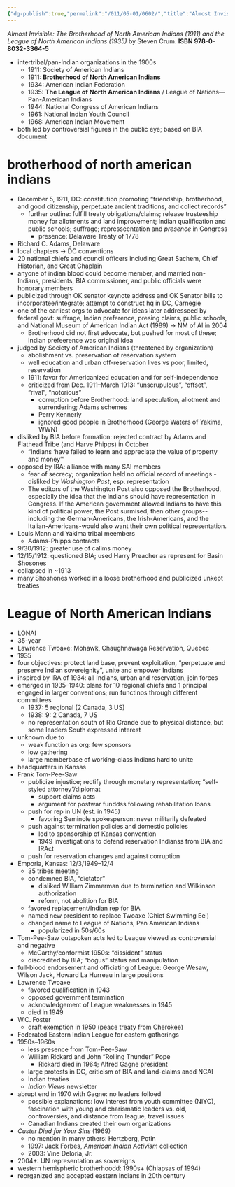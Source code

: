```yaml
---
{"dg-publish":true,"permalink":"/011/05-01/0602/","title":"Almost Invisible","tags":["ETHNS350"],"noteIcon":"1","created":"2024-10-19T20:27:19.172-07:00","updated":"2024-09-26T15:29:36.972-07:00"}
---
```


*Almost Invisible: The Brotherhood of North American Indians (1911) and the League of North American Indians (1935)* by Steven Crum. **ISBN 978-0-8032-3364-5**

- intertribal/pan-Indian organizations in the 1900s
	- 1911: Society of American Indians
	- 1911: **Brotherhood of North American Indians**
	- 1934: American Indian Federation
	- 1935: **The League of North American Indians** / League of Nations—Pan-American Indians
	- 1944: National Congress of American Indians
	- 1961: National Indian Youth Council
	- 1968: American Indian Movement
- both led by controversial figures in the public eye; based on BIA document
# brotherhood of north american indians
- December 5, 1911, DC: constitution promoting “friendship, brotherhood, and good citizenship, perpetuate ancient traditions, and collect records”
	- further outline: fulfill treaty obligations/claims; release trusteeship money for allotments and land improvement; Indian qualification and public schools; suffrage; represseentation and *presence* in Congress
		- presence: Delaware Treaty of 1778
- Richard C. Adams, Delaware
- local chapters → DC conventions
- 20 national chiefs and council officers including Great Sachem, Chief Historian, and Great Chaplain
- anyone of indian blood could become member, and married non-Indians, presidents, BIA commissioner, and public officials were honorary members
- publicized through OK senator keynote address and OK Senator bills to incorporatee/integrate; attempt to construct hq in DC, Carnegie
- one of the earliest orgs to advocate for ideas later addresseed by federal govt: suffrage, Indian preference, presing claims, public schools, and National Museum of American Indian Act (1989) → NM of AI in 2004
	- Brotherhood did not first advocate, but pushed for most of these; Indian prefeerence was original idea
- judged by Society of American Indians (threatened by organization)
	- abolishment vs. preservation of reservation system
	- well education and urban off-reservation lives vs poor, limited, reservation
	- 1911: favor for Americanized education and for self-independence
	- criticized from Dec. 1911–March 1913: “unscrupulous”, “offset”, “rival”, “notorious”
		- corruption before Brotherhood: land speculation, allotment and surrendering; Adams schemes
		- Perry Kennerly
		- ignored good people in Brotherhood (George Waters of Yakima, WWN)
- disliked by BIA before formation: rejected contract by Adams and Flathead Tribe (and Harve Phipps) in October
	- “Indians ‘have failed to learn and appreciate the value of property and money’”
- opposed by IRA: alliance with many SAI members
	- fear of secrecy; organization held no official record of meetings
-disliked by *Washington Post*, esp. representation
	- The editors of the Washington Post also opposed the Brotherhood, especially the idea that the Indians should have representation in Congress. If the American government allowed Indians to have this kind of political power, the Post surmised, then other groups--including the German-Americans, the Irish-Americans, and the Italian-Americans-would also want their own political representation.
- Louis Mann and Yakima tribal meembers
	- Adams-Phipps contracts
- 9/30/1912: greater use of calims money
- 12/15/1912: questioned BIA; used Harry Preacher as represent for Basin Shosones
- collapsed in ~1913
- many Shoshones worked in a loose brotherhood and publicized unkept treaties
# League of North American Indians
- LONAI
- 35-year
- Lawrence Twoaxe: Mohawk, Chaughnawaga Reservation, Quebec
- 1935
- four objectives: protect land base, prevent exploitation, “perpetuate and preserve Indian sovereignity”, unite and empower Indians
- inspired by IRA of 1934: all Indians, urban and reservation, join forces
- emerged in 1935–1940: plans for 10 regional chiefs and 1 principal engaged in larger conventions; run functinos through different committees
	- 1937: 5 regional (2 Canada, 3 US)
	- 1938: 9: 2 Canada, 7 US
	- no representation south of Rio Grande due to physical distance, but some leaders South expressed interest
- unknown due to
	- weak function as org: few sponsors
	- low gathering
	- large memberbase of working-class Indians hard to unite
- headquarters in Kansas
- Frank Tom-Pee-Saw
	- publicize injustice; rectify through monetary representation; “self-styled attorney”/diplomat
		- support claims acts
		- argument for postwar funddss following rehabilitation loans
	- push for rep in UN (est. in 1945)
		- favoring Seminole spokesperson: never militarily defeated
	- push against termination policies and domestic policies
		- led to sponsorship of Kansas convention
		- 1949 investigations to defend reservation Indianss from BIA and IRAct
	- push for reservation changes and against corruption
- Emporia, Kansas: 12/3/1949–12/4
	- 35 tribes meeting
	- condemned BIA, “dictator”
		- disliked William Zimmerman due to termination and Wilkinson authorization
		- reform, not abolition for BIA
	- favored replacement/Indian rep for BIA
	- named new president to replace Twoaxe (Chief Swimming Eel)
	- changed name to League of Nations, Pan American Indians
		- popularized in 50s/60s
- Tom-Pee-Saw outspoken acts led to League viewed as controversial and negative
	- McCarthy/conformist 1950s: “dissident” status
	- discredited by BIA; “bogus” status and manipulation
- full-blood endorsement and officiating of League: George Wesaw, Wilson Jack, Howard La Hurreau in large positions
- Lawrence Twoaxe
	- favored qualification in 1943
	- opposed government termination
	- acknowledgement of League weaknesses in 1945
	- died in 1949
- W.C. Foster
	- draft exemption in 1950 (peace treaty from Cherokee)
- Federated Eastern Indian League for eastern gatherings
- 1950s–1960s
	- less presence from Tom-Pee-Saw
	- William Rickard and John “Rolling Thunder” Pope
		- Rickard died in 1964; Alfred Gagne president
	- large protests in DC, criticism of BIA and land-claims andd NCAI
	- Indian treaties
	- *Indian Views* newsletter
- abrupt end in 1970 with Gagne: no leaders folloed
	- possible explanations: low interest from youth committee (NIYC), fascination with young and charismatic leaders vs. old, controversies, and distance from league, travel issues
	- Canadian Indians created their own organizations
- *Custer Died for Your Sins* (1969)
	- no mention in many others: Hertzberg, Potin
	- 1997: Jack Forbes, *American Indian Activism* collection
	- 2003: Vine Deloria, Jr.
- 2004+: UN representation as sovereigns
- western hemispheric brotherhoodd: 1990s+ (Chiapsas of 1994)
- reorganized and accepted eastern Indians in 20th century